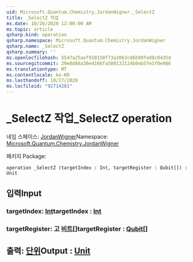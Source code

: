 ```yaml
---
uid: Microsoft.Quantum.Chemistry.JordanWigner._SelectZ
title: _SelectZ 작업
ms.date: 10/26/2020 12:00:00 AM
ms.topic: article
qsharp.kind: operation
qsharp.namespace: Microsoft.Quantum.Chemistry.JordanWigner
qsharp.name: _SelectZ
qsharp.summary: ''
ms.openlocfilehash: 5547a25aef910150f73a3063c86b99fe88c0435d
ms.sourcegitcommit: 29e0d88a30e4166fa580132124b0eb57e1f0e986
ms.translationtype: MT
ms.contentlocale: ko-KR
ms.lasthandoff: 10/27/2020
ms.locfileid: "92714281"
---
```

# <a name="_selectz-operation"></a><span data-ttu-id="ed87c-102">_SelectZ 작업</span><span class="sxs-lookup"><span data-stu-id="ed87c-102">_SelectZ operation</span></span>

<span data-ttu-id="ed87c-103">네임 스페이스: [JordanWigner](xref:Microsoft.Quantum.Chemistry.JordanWigner)</span><span class="sxs-lookup"><span data-stu-id="ed87c-103">Namespace: [Microsoft.Quantum.Chemistry.JordanWigner](xref:Microsoft.Quantum.Chemistry.JordanWigner)</span></span>

<span data-ttu-id="ed87c-104">패키지 [](https://nuget.org/packages/)</span><span class="sxs-lookup"><span data-stu-id="ed87c-104">Package: [](https://nuget.org/packages/)</span></span>




```qsharp
operation _SelectZ (targetIndex : Int, targetRegister : Qubit[]) : Unit
```


## <a name="input"></a><span data-ttu-id="ed87c-105">입력</span><span class="sxs-lookup"><span data-stu-id="ed87c-105">Input</span></span>

### <a name="targetindex--int"></a><span data-ttu-id="ed87c-106">targetIndex: [Int](xref:microsoft.quantum.lang-ref.int)</span><span class="sxs-lookup"><span data-stu-id="ed87c-106">targetIndex : [Int](xref:microsoft.quantum.lang-ref.int)</span></span>




### <a name="targetregister--qubit"></a><span data-ttu-id="ed87c-107">targetRegister: 고 [비트](xref:microsoft.quantum.lang-ref.qubit)[]</span><span class="sxs-lookup"><span data-stu-id="ed87c-107">targetRegister : [Qubit](xref:microsoft.quantum.lang-ref.qubit)[]</span></span>





## <a name="output--unit"></a><span data-ttu-id="ed87c-108">출력: [단위](xref:microsoft.quantum.lang-ref.unit)</span><span class="sxs-lookup"><span data-stu-id="ed87c-108">Output : [Unit](xref:microsoft.quantum.lang-ref.unit)</span></span>

